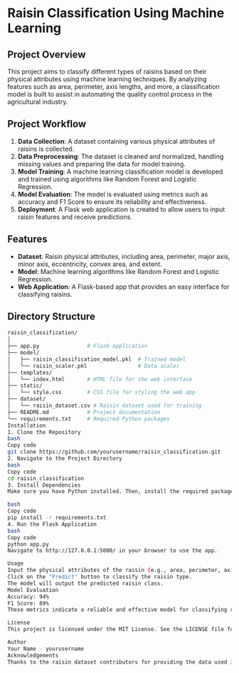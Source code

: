 # Raisin Classification Using Machine Learning

## Project Overview
This project aims to classify different types of raisins based on their physical attributes using machine learning techniques. By analyzing features such as area, perimeter, axis lengths, and more, a classification model is built to assist in automating the quality control process in the agricultural industry.

## Project Workflow
1. **Data Collection**: A dataset containing various physical attributes of raisins is collected.
2. **Data Preprocessing**: The dataset is cleaned and normalized, handling missing values and preparing the data for model training.
3. **Model Training**: A machine learning classification model is developed and trained using algorithms like Random Forest and Logistic Regression.
4. **Model Evaluation**: The model is evaluated using metrics such as accuracy and F1 Score to ensure its reliability and effectiveness.
5. **Deployment**: A Flask web application is created to allow users to input raisin features and receive predictions.

## Features
- **Dataset**: Raisin physical attributes, including area, perimeter, major axis, minor axis, eccentricity, convex area, and extent.
- **Model**: Machine learning algorithms like Random Forest and Logistic Regression.
- **Web Application**: A Flask-based app that provides an easy interface for classifying raisins.

## Directory Structure
```bash
raisin_classification/
│
├── app.py               # Flask application
├── model/
│   ├── raisin_classification_model.pkl  # Trained model
│   └── raisin_scaler.pkl                # Data scaler
├── templates/
│   └── index.html       # HTML file for the web interface
├── static/
│   └── style.css        # CSS file for styling the web app
├── dataset/
│   └── raisin_dataset.csv # Raisin dataset used for training
├── README.md            # Project documentation
└── requirements.txt     # Required Python packages
Installation
1. Clone the Repository
bash
Copy code
git clone https://github.com/yourusername/raisin_classification.git
2. Navigate to the Project Directory
bash
Copy code
cd raisin_classification
3. Install Dependencies
Make sure you have Python installed. Then, install the required packages:

bash
Copy code
pip install -r requirements.txt
4. Run the Flask Application
bash
Copy code
python app.py
Navigate to http://127.0.0.1:5000/ in your browser to use the app.

Usage
Input the physical attributes of the raisin (e.g., area, perimeter, axis lengths) through the web interface.
Click on the "Predict" button to classify the raisin type.
The model will output the predicted raisin class.
Model Evaluation
Accuracy: 94%
F1 Score: 89%
These metrics indicate a reliable and effective model for classifying raisins based on the provided dataset.

License
This project is licensed under the MIT License. See the LICENSE file for details.

Author
Your Name - yourusername
Acknowledgements
Thanks to the raisin dataset contributors for providing the data used in this project.
